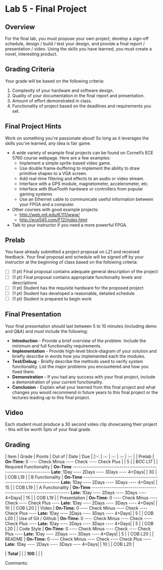 # Lab 5 - Final Project

## Overview

For the final lab, you must propose your own project, develop a sign-off schedule, design / build / test your design, and provide a final report / presentation / video.  Using the skills you have learned, you must create a novel, interesting product.

## Grading Criteria

Your grade will be based on the following criteria:

1. Complexity of your hardware and software design.
2. Quality of your documentation in the final report and presentation.
3. Amount of effort demonstrated in class.
4. Functionality of project based on the deadlines and requirements you set.

## Final Project Hints

Work on something you're passionate about!  So long as it leverages the skills you've learned, any idea is fair game.

- A wide variety of example final projects can be found on Cornell’s ECE 5760 course webpage.  Here are a few examples:
  - Implement a simple sprite-based video game.
  - Use double frame-buffering to implement the ability to draw primitive shapes to a VGA screen.
  - Add real-time filtering and effects to an audio or video stream.
  - Interface with a GPS module, magnetometer, accelerometer, etc.
  - Interface with BlueTooth hardware or controllers from popular gaming systems
  - Use an Ethernet cable to communicate useful information between your FPGA and a computer.
- Other courses with good example projects:
  - http://web.mit.edu/6.111/www/
  - http://ece545.com/F12/index.html
- Talk to your instructor if you need a more powerful FPGA.

## Prelab

You have already submitted a project proposal on L21 and received feedback.  Your final proposal and schedule will be signed off by your instructor at the beginning of class based on the following criteria:

- [ ] (1 pt) Final proposal contains adequate general description of the project
- [ ] (1 pt) Final proposal contains appropriate functionality levels and descriptions
- [ ] (1 pt) Student has the requisite hardware for the proposed project
- [ ] (1 pt) Student has developed a reasonable, detailed schedule
- [ ] (1 pt) Student is prepared to begin work

## Final Presentation

Your final presentation should last between 5 to 10 minutes (including demo and Q&A) and must include the following:

- **Introduction** - Provide a brief overview of the problem.  Include the minimum and full functionality requirements.
- **Implementation** - Provide high-level block-diagram of your solution and briefly describe in words how you implemented each the modules.
- **Test/Debug** - Briefly describe the methods used to verify system functionality.  List the major problems you encountered and how you fixed them.
- **Demonstration** - If you had any success with your final project, include a demonstration of your current functionality.
- **Conclusion** - Explain what your learned from this final project and what changes you would recommend in future years to this final project or the lectures leading up to this final project.

## Video

Each student must produce a 30 second video clip showcasing their project - this will be worth 5pts of your final grade.

## Grading

| Item | Grade | Points | Out of | Date | Due |
|:-: | :-: | :-: | :-: | :-: |
| Prelab | **On-Time:** 0 ---- Check Minus ---- Check ---- Check Plus | | 5 | | BOC L17 |
| Required Functionality | **On-Time** ------------------------------------------------------------------ **Late:** 1Day ---- 2Days ---- 3Days ---- 4+Days| | 30 | | COB L19 |
| B Functionality | **On-Time** ------------------------------------------------------------------ **Late:** 1Day ---- 2Days ---- 3Days ---- 4+Days| | 15 | | COB L19 |
| A Functionality | **On-Time** ------------------------------------------------------------------ **Late:** 1Day ---- 2Days ---- 3Days ---- 4+Days| | 15 | | COB L19 |
| Presentation | **On-Time:** 0 ---- Check Minus ---- Check ---- Check Plus ---- **Late:** 1Day ---- 2Days ---- 3Days ---- 4+Days| | 10 | | COB L20 |
| Video | **On-Time:** 0 ---- Check Minus ---- Check ---- Check Plus ---- **Late:** 1Day ---- 2Days ---- 3Days ---- 4+Days| | 5 | | COB L20 |
| Use of Git / Github | **On-Time:** 0 ---- Check Minus ---- Check ---- Check Plus ---- **Late:** 1Day ---- 2Days ---- 3Days ---- 4+Days| | 5 | | COB L20 |
| Code Style | **On-Time:** 0 ---- Check Minus ---- Check ---- Check Plus ---- **Late:** 1Day ---- 2Days ---- 3Days ---- 4+Days| | 5 | | COB L20 |
| README | **On-Time:** 0 ---- Check Minus ---- Check ---- Check Plus ---- **Late:** 1Day ---- 2Days ---- 3Days ---- 4+Days| | 10 | | COB L20 |

| **Total** | | | **100** | | |

Comments:
